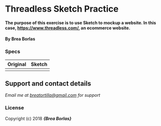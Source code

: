 # Threadless Sketch Practice

#### The purpose of this exercise is to use Sketch to mockup a website. In this case, https://www.threadless.com/, an ecommerce website.
#### By **Brea Borlas**

### Specs
| Original | Sketch |
| :-------------     | :------------- |
|  |  |

## Support and contact details

_Email me at breatortilla@gmail.com for support_

### License

Copyright (c) 2018 **_{Brea Borlas}_**
